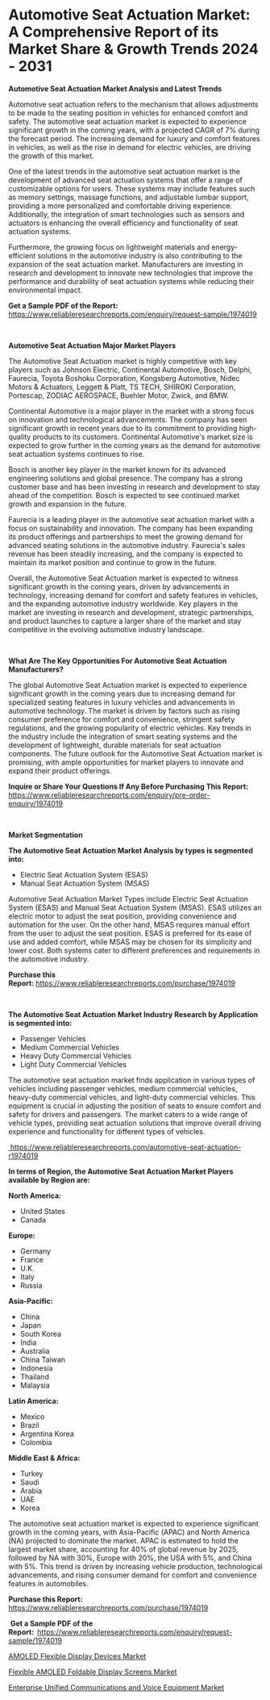 <p><h1>Automotive Seat Actuation Market: A Comprehensive Report of its Market Share & Growth Trends 2024 - 2031</h1></p><p><strong>Automotive Seat Actuation Market Analysis and Latest Trends</strong></p>
<p><p>Automotive seat actuation refers to the mechanism that allows adjustments to be made to the seating position in vehicles for enhanced comfort and safety. The automotive seat actuation market is expected to experience significant growth in the coming years, with a projected CAGR of 7% during the forecast period. The increasing demand for luxury and comfort features in vehicles, as well as the rise in demand for electric vehicles, are driving the growth of this market.</p><p>One of the latest trends in the automotive seat actuation market is the development of advanced seat actuation systems that offer a range of customizable options for users. These systems may include features such as memory settings, massage functions, and adjustable lumbar support, providing a more personalized and comfortable driving experience. Additionally, the integration of smart technologies such as sensors and actuators is enhancing the overall efficiency and functionality of seat actuation systems.</p><p>Furthermore, the growing focus on lightweight materials and energy-efficient solutions in the automotive industry is also contributing to the expansion of the seat actuation market. Manufacturers are investing in research and development to innovate new technologies that improve the performance and durability of seat actuation systems while reducing their environmental impact.</p></p>
<p><strong>Get a Sample PDF of the Report:&nbsp;</strong> <a href="https://www.reliableresearchreports.com/enquiry/request-sample/1974019">https://www.reliableresearchreports.com/enquiry/request-sample/1974019</a></p>
<p>&nbsp;</p>
<p><strong>Automotive Seat Actuation Major Market Players</strong></p>
<p><p>The Automotive Seat Actuation market is highly competitive with key players such as Johnson Electric, Continental Automotive, Bosch, Delphi, Faurecia, Toyota Boshoku Corporation, Kongsberg Automotive, Nidec Motors & Actuators, Leggett & Platt, TS TECH, SHIROKI Corporation, Portescap, ZODIAC AEROSPACE, Buehler Motor, Zwick, and BMW.</p><p>Continental Automotive is a major player in the market with a strong focus on innovation and technological advancements. The company has seen significant growth in recent years due to its commitment to providing high-quality products to its customers. Continental Automotive's market size is expected to grow further in the coming years as the demand for automotive seat actuation systems continues to rise.</p><p>Bosch is another key player in the market known for its advanced engineering solutions and global presence. The company has a strong customer base and has been investing in research and development to stay ahead of the competition. Bosch is expected to see continued market growth and expansion in the future.</p><p>Faurecia is a leading player in the automotive seat actuation market with a focus on sustainability and innovation. The company has been expanding its product offerings and partnerships to meet the growing demand for advanced seating solutions in the automotive industry. Faurecia's sales revenue has been steadily increasing, and the company is expected to maintain its market position and continue to grow in the future.</p><p>Overall, the Automotive Seat Actuation market is expected to witness significant growth in the coming years, driven by advancements in technology, increasing demand for comfort and safety features in vehicles, and the expanding automotive industry worldwide. Key players in the market are investing in research and development, strategic partnerships, and product launches to capture a larger share of the market and stay competitive in the evolving automotive industry landscape.</p></p>
<p>&nbsp;</p>
<p><strong>What Are The Key Opportunities For Automotive Seat Actuation Manufacturers?</strong></p>
<p><p>The global Automotive Seat Actuation market is expected to experience significant growth in the coming years due to increasing demand for specialized seating features in luxury vehicles and advancements in automotive technology. The market is driven by factors such as rising consumer preference for comfort and convenience, stringent safety regulations, and the growing popularity of electric vehicles. Key trends in the industry include the integration of smart seating systems and the development of lightweight, durable materials for seat actuation components. The future outlook for the Automotive Seat Actuation market is promising, with ample opportunities for market players to innovate and expand their product offerings.</p></p>
<p><strong>Inquire or Share Your Questions If Any Before Purchasing This Report:</strong> <a href="https://www.reliableresearchreports.com/enquiry/pre-order-enquiry/1974019">https://www.reliableresearchreports.com/enquiry/pre-order-enquiry/1974019</a></p>
<p>&nbsp;</p>
<p><strong>Market Segmentation</strong></p>
<p><strong>The Automotive Seat Actuation Market Analysis by types is segmented into:</strong></p>
<p><ul><li>Electric Seat Actuation System (ESAS)</li><li>Manual Seat Actuation System (MSAS)</li></ul></p>
<p><p>Automotive Seat Actuation Market Types include Electric Seat Actuation System (ESAS) and Manual Seat Actuation System (MSAS). ESAS utilizes an electric motor to adjust the seat position, providing convenience and automation for the user. On the other hand, MSAS requires manual effort from the user to adjust the seat position. ESAS is preferred for its ease of use and added comfort, while MSAS may be chosen for its simplicity and lower cost. Both systems cater to different preferences and requirements in the automotive industry.</p></p>
<p><strong>Purchase this Report:&nbsp;</strong><a href="https://www.reliableresearchreports.com/purchase/1974019">https://www.reliableresearchreports.com/purchase/1974019</a></p>
<p>&nbsp;</p>
<p><strong>The Automotive Seat Actuation Market Industry Research by Application is segmented into:</strong></p>
<p><ul><li>Passenger Vehicles</li><li>Medium Commercial Vehicles</li><li>Heavy Duty Commercial Vehicles</li><li>Light Duty Commercial Vehicles</li></ul></p>
<p><p>The automotive seat actuation market finds application in various types of vehicles including passenger vehicles, medium commercial vehicles, heavy-duty commercial vehicles, and light-duty commercial vehicles. This equipment is crucial in adjusting the position of seats to ensure comfort and safety for drivers and passengers. The market caters to a wide range of vehicle types, providing seat actuation solutions that improve overall driving experience and functionality for different types of vehicles.</p></p>
<p><a href="https://www.reliableresearchreports.com/automotive-seat-actuation-r1974019">&nbsp;https://www.reliableresearchreports.com/automotive-seat-actuation-r1974019</a></p>
<p><strong>In terms of Region, the Automotive Seat Actuation Market Players available by Region are:</strong></p>
<p>
    <p> <strong> North America: </strong>
        <ul>
            <li>United States</li>
            <li>Canada</li>
        </ul>
        </p> 
    <p> <strong> Europe: </strong>
        <ul>
            <li>Germany</li>
            <li>France</li>
            <li>U.K.</li>
            <li>Italy</li>
            <li>Russia</li>
        </ul>
        </p> 
    <p> <strong> Asia-Pacific: </strong>
        <ul>
            <li>China</li>
            <li>Japan</li>
            <li>South Korea</li>
            <li>India</li>
            <li>Australia</li>
            <li>China Taiwan</li>
            <li>Indonesia</li>
            <li>Thailand</li>
            <li>Malaysia</li>
        </ul>
        </p> 
    <p> <strong> Latin America: </strong>
        <ul>
            <li>Mexico</li>
            <li>Brazil</li>
            <li>Argentina Korea</li>
            <li>Colombia</li>
        </ul>
        </p> 
    <p> <strong> Middle East & Africa: </strong>
        <ul>
            <li>Turkey</li>
            <li>Saudi</li>
            <li>Arabia</li>
            <li>UAE</li>
            <li>Korea</li>
        </ul>
    </p>
    </p>
<p><p>The automotive seat actuation market is expected to experience significant growth in the coming years, with Asia-Pacific (APAC) and North America (NA) projected to dominate the market. APAC is estimated to hold the largest market share, accounting for 40% of global revenue by 2025, followed by NA with 30%, Europe with 20%, the USA with 5%, and China with 5%. This trend is driven by increasing vehicle production, technological advancements, and rising consumer demand for comfort and convenience features in automobiles.</p></p>
<p><strong>Purchase this Report: </strong><a href="https://www.reliableresearchreports.com/purchase/1974019">https://www.reliableresearchreports.com/purchase/1974019</a></p>
<p>&nbsp;<strong>Get a Sample PDF of the Report:&nbsp;&nbsp;</strong><a href="https://www.reliableresearchreports.com/enquiry/request-sample/1974019">https://www.reliableresearchreports.com/enquiry/request-sample/1974019</a></p>
<p><strong></strong></p>
<p><p><a href="https://github.com/MaryamSipes/Market-Research-Report-List-1/blob/main/amoled-flexible-display-devices-market.md">AMOLED Flexible Display Devices Market</a></p><p><a href="https://github.com/dylanObrien626/Market-Research-Report-List-1/blob/main/flexible-amoled-foldable-display-screens-market.md">Flexible AMOLED Foldable Display Screens Market</a></p><p><a href="https://issuu.com/reportprime-2/docs/enterprise-unified-communications-and-voice-equipm">Enterprise Unified Communications and Voice Equipment Market</a></p></p>
